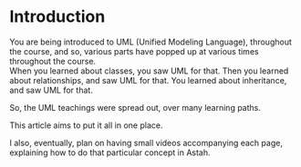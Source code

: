 # Introduction

You are being introduced to UML (Unified Modeling Language), throughout the course, and so, various parts have popped up at various times throughout the course.\
When you learned about classes, you saw UML for that. Then you learned about relationships, and saw UML for that. You learned about inheritance, and saw UML for that.

So, the UML teachings were spread out, over many learning paths.

This article aims to put it all in one place.

I also, eventually, plan on having small videos accompanying each page, explaining how to do that particular concept in Astah.